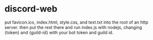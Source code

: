 # discord-web

put favicon.ico, index.html, style.css, and text.txt into the root of an http server.
then put the rest there and run index.js with nodejs, changing {token} and {guild-id} with your bot token and guild id.
